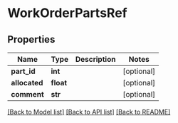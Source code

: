 # WorkOrderPartsRef

## Properties
Name | Type | Description | Notes
------------ | ------------- | ------------- | -------------
**part_id** | **int** |  | [optional] 
**allocated** | **float** |  | [optional] 
**comment** | **str** |  | [optional] 

[[Back to Model list]](../README.md#documentation-for-models) [[Back to API list]](../README.md#documentation-for-api-endpoints) [[Back to README]](../README.md)

